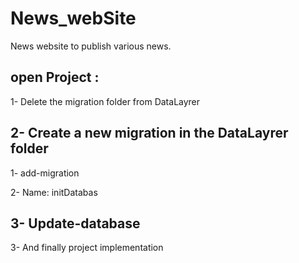 # News_webSite
News website to publish various news.

## open Project : 

1- Delete the migration folder from DataLayrer

2- Create a new migration in the DataLayrer folder
 -----------------
  1- add-migration
  
  2- Name: initDatabas
   
  3- Update-database
 -----------------  
3- And finally project implementation
